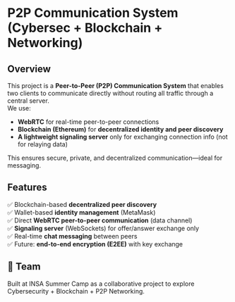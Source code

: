 #  P2P Communication System (Cybersec + Blockchain + Networking)

## Overview
This project is a **Peer-to-Peer (P2P) Communication System** that enables two clients to communicate directly without routing all traffic through a central server.  
We use:
- **WebRTC** for real-time peer-to-peer connections
- **Blockchain (Ethereum)** for **decentralized identity and peer discovery**
- **A lightweight signaling server** only for exchanging connection info (not for relaying data)

This ensures secure, private, and decentralized communication—ideal for messaging. 

##  Features
✅ Blockchain-based **decentralized peer discovery**  
✅ Wallet-based **identity management** (MetaMask)  
✅ Direct **WebRTC peer-to-peer communication** (data channel)  
✅ **Signaling server** (WebSockets) for offer/answer exchange only  
✅ Real-time **chat messaging** between peers  
✅ Future: **end-to-end encryption (E2EE)** with key exchange  



## 👥 Team

Built at INSA Summer Camp as a collaborative project to explore Cybersecurity + Blockchain + P2P Networking. 
